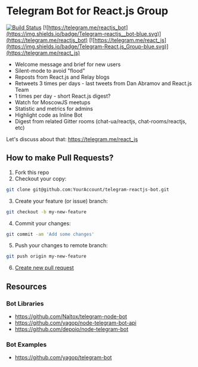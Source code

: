 # Telegram Bot for React.js Group

[![Build Status](https://travis-ci.org/StartupMakers/telegram-reactjs-bot.svg?branch=master)](https://travis-ci.org/StartupMakers/telegram-reactjs-bot) [![https://telegram.me/reactjs_bot](https://img.shields.io/badge/Telegram-reactjs__bot-blue.svg)](https://telegram.me/reactjs_bot) [![https://telegram.me/react_js](https://img.shields.io/badge/Telegram-React.js_Group-blue.svg)](https://telegram.me/react_js)

+ Welcome message and brief for new users
+ Silent-mode to avoid "flood"
+ Reposts from React.js and Relay blogs
+ Retweets 3 times per days - last tweets from Dan Abramov and React.js Team
+ 1 times per day - short React.js digest?
+ Watch for MoscowJS meetups
+ Statistic and metrics for admins
+ Highlight code as Inline Bot
+ Digest from related Gitter rooms (chat-ua/reactjs, chat-rooms/reactjs, etc)

Let's discuss about that: https://telegram.me/react_js


## How to make Pull Requests?

1. Fork this repo
2. Checkout your copy:

  ```bash
  git clone git@github.com:YourAccount/telegram-reactjs-bot.git
  ```

3. Create your feature (or issue) branch:
 
  ```bash
  git checkout -b my-new-feature
  ```

4. Commit your changes:

  ```bash
  git commit -am 'Add some changes'
  ```

5. Push your changes to remote branch:

  ```bash
  git push origin my-new-feature
  ```

6. [Create new pull request](https://github.com/StartupMakers/telegram-reactjs-bot/compare)


## Resources

### Bot Libraries

+ https://github.com/Naltox/telegram-node-bot
+ https://github.com/yagop/node-telegram-bot-api
+ https://github.com/depoio/node-telegram-bot

### Bot Examples

+ https://github.com/yagop/telegram-bot
